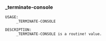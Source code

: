 ### _terminate-console
```red
USAGE:
     _TERMINATE-CONSOLE 

DESCRIPTION: 
     _TERMINATE-CONSOLE is a routine! value.

```